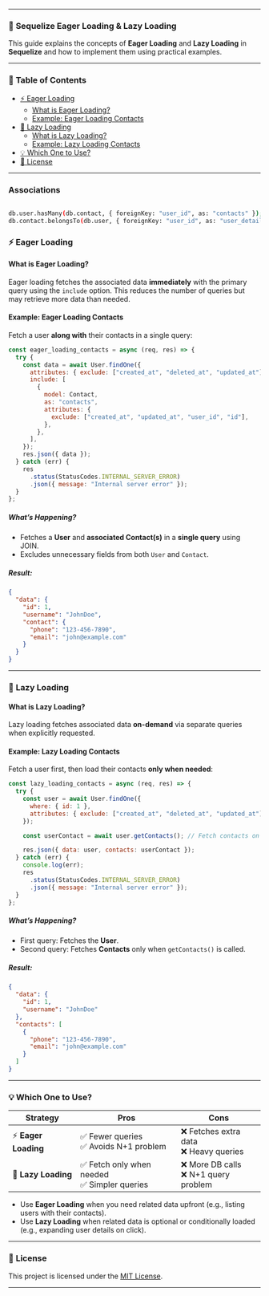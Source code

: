 
---

### 📁 **Sequelize Eager Loading & Lazy Loading**

This guide explains the concepts of **Eager Loading** and **Lazy Loading** in **Sequelize** and how to implement them using practical examples.

---

### 🚀 **Table of Contents**

- [⚡ Eager Loading](#-eager-loading)  
  - [What is Eager Loading?](#what-is-eager-loading)  
  - [Example: Eager Loading Contacts](#example-eager-loading-contacts)  
- [🐢 Lazy Loading](#-lazy-loading)  
  - [What is Lazy Loading?](#what-is-lazy-loading)  
  - [Example: Lazy Loading Contacts](#example-lazy-loading-contacts)  
- [💡 Which One to Use?](#-which-one-to-use)  
- [📄 License](#-license)  

---

### Associations

```bash

db.user.hasMany(db.contact, { foreignKey: "user_id", as: "contacts" });
db.contact.belongsTo(db.user, { foreignKey: "user_id", as: "user_details" });

```


### ⚡ **Eager Loading**

#### **What is Eager Loading?**  
Eager loading fetches the associated data **immediately** with the primary query using the `include` option. This reduces the number of queries but may retrieve more data than needed.

#### **Example: Eager Loading Contacts**  

Fetch a user **along with** their contacts in a single query:



```javascript
const eager_loading_contacts = async (req, res) => {
  try {
    const data = await User.findOne({
      attributes: { exclude: ["created_at", "deleted_at", "updated_at"] },
      include: [
        {
          model: Contact,
          as: "contacts",
          attributes: {
            exclude: ["created_at", "updated_at", "user_id", "id"],
          },
        },
      ],
    });
    res.json({ data });
  } catch (err) {
    res
      .status(StatusCodes.INTERNAL_SERVER_ERROR)
      .json({ message: "Internal server error" });
  }
};
```

##### **What’s Happening?**  
- Fetches a **User** and **associated Contact(s)** in a **single query** using JOIN.  
- Excludes unnecessary fields from both `User` and `Contact`.  

##### **Result:**  
```json
{
  "data": {
    "id": 1,
    "username": "JohnDoe",
    "contact": {
      "phone": "123-456-7890",
      "email": "john@example.com"
    }
  }
}
```

---

### 🐢 **Lazy Loading**

#### **What is Lazy Loading?**  
Lazy loading fetches associated data **on-demand** via separate queries when explicitly requested.

#### **Example: Lazy Loading Contacts**  

Fetch a user first, then load their contacts **only when needed**:

```javascript
const lazy_loading_contacts = async (req, res) => {
  try {
    const user = await User.findOne({
      where: { id: 1 },
      attributes: { exclude: ["created_at", "deleted_at", "updated_at"] },
    });

    const userContact = await user.getContacts(); // Fetch contacts on demand

    res.json({ data: user, contacts: userContact });
  } catch (err) {
    console.log(err);
    res
      .status(StatusCodes.INTERNAL_SERVER_ERROR)
      .json({ message: "Internal server error" });
  }
};
```

##### **What’s Happening?**  
- First query: Fetches the **User**.  
- Second query: Fetches **Contacts** only when `getContacts()` is called.  

##### **Result:**  
```json
{
  "data": {
    "id": 1,
    "username": "JohnDoe"
  },
  "contacts": [
    {
      "phone": "123-456-7890",
      "email": "john@example.com"
    }
  ]
}
```

---

### 💡 **Which One to Use?**

| Strategy        | Pros                                      | Cons                                 |
|-----------------|-------------------------------------------|--------------------------------------|
| ⚡ **Eager Loading** | ✅ Fewer queries<br>✅ Avoids N+1 problem | ❌ Fetches extra data<br>❌ Heavy queries |
| 🐢 **Lazy Loading**  | ✅ Fetch only when needed<br>✅ Simpler queries | ❌ More DB calls<br>❌ N+1 query problem   |

- Use **Eager Loading** when you need related data upfront (e.g., listing users with their contacts).  
- Use **Lazy Loading** when related data is optional or conditionally loaded (e.g., expanding user details on click).

---

### 📄 **License**

This project is licensed under the [MIT License](LICENSE).

---
